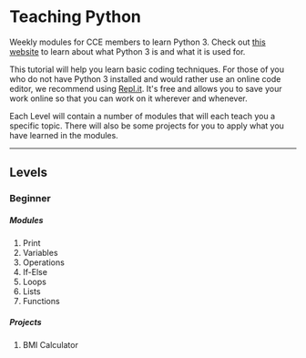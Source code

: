 # Teaching Python

Weekly modules for CCE members to learn Python 3. Check out [this website](https://www.w3schools.com/python/python_intro.asp) to learn about what Python 3 is and what it is used for.

This tutorial will help you learn basic coding techniques. For those of you who do not have Python 3 installed and would rather use an online code editor, we recommend using [Repl.it](https://repl.it/). It's free and allows you to save your work online so that you can work on it wherever and whenever.

Each Level will contain a number of modules that will each teach you a specific topic. There will also be some projects for you to apply what you have learned in the modules.

---
## Levels
### Beginner
##### Modules
1. Print
2. Variables
3. Operations
4. If-Else
5. Loops
6. Lists
7. Functions
##### Projects
1. BMI Calculator

